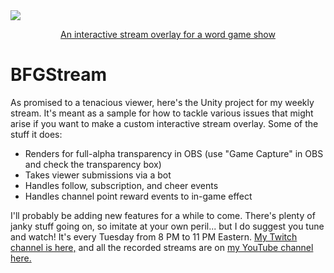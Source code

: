 <a href="https://www.twitch.tv/thquinn">
<div>
  <img src ="https://i.imgur.com/wYEiqpF.png" />
  <p align="center">An interactive stream overlay for a word game show</p>
  </a>
</div>

# BFGStream

As promised to a tenacious viewer, here's the Unity project for my weekly stream. It's meant as a sample for how to tackle various issues that might arise if you want to make a custom interactive stream overlay. Some of the stuff it does:
* Renders for full-alpha transparency in OBS (use "Game Capture" in OBS and check the transparency box)
* Takes viewer submissions via a bot
* Handles follow, subscription, and cheer events
* Handles channel point reward events to in-game effect

I'll probably be adding new features for a while to come. There's plenty of janky stuff going on, so imitate at your own peril... but I do suggest you tune and watch! It's every Tuesday from 8 PM to 11 PM Eastern. [My Twitch channel is here,](https://www.twitch.tv/thquinn) and all the recorded streams are on [my YouTube channel here.](https://www.youtube.com/playlist?list=PLrM20yT-tpKCXglkVMI58Ha_ZRYU8uC0B)
